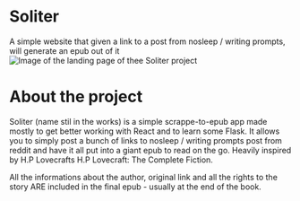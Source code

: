 # Soliter

A simple website that given a link to a post from nosleep / writing prompts, will generate an epub out of it
![Image of the landing page of thee Soliter project](https://i.imgur.com/m3ZTYc3.pnghttps://i.imgur.com/m3ZTYc3.png)

# About the project

Soliter (name stil in the works) is a simple scrappe-to-epub app made mostly to get better working with React and to learn some Flask.
It allows you to simply post a bunch of links to nosleep / writing prompts post from reddit and have it all put into a giant epub to read on the go.
Heavily inspired by H.P Lovecrafts H.P Lovecraft: The Complete Fiction.

All the informations about the author, original link and all the rights to the story ARE included in the final epub - usually at the end of the book.
